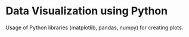 # Data Visualization using Python

Usage of Python libraries (matplotlib, pandas, numpy) for creating plots.
